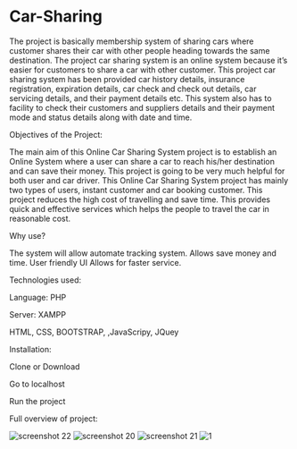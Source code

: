 # Car-Sharing
The project is basically membership system of sharing cars where customer shares their car with other
people heading towards the same destination. The project car sharing system is an online system
because it’s easier for customers to share a car with other customer. This project car sharing system has
been provided car history details, insurance registration, expiration details, car check and check out
details, car servicing details, and their payment details etc. This system also has to facility to check
their customers and suppliers details and their payment mode and status details along with date and
time.

Objectives of the Project:

The main aim of this Online Car Sharing System project is to establish an Online System where a user can share a car to reach his/her destination and can save their money. This project is going to be very much helpful for both user and car driver.
This Online Car Sharing System project has mainly two types of users, instant customer and car booking customer. This project reduces the high cost of travelling and save time. This provides quick and effective services which helps the people to travel the car in reasonable cost.

Why use?

The system will allow automate tracking system.
Allows save money and time.
User friendly UI
Allows for faster service.

Technologies used:

Language: PHP

Server: XAMPP

HTML, CSS, BOOTSTRAP, ,JavaScripy, JQuey

Installation:

Clone or Download

Go to localhost

Run the project

Full overview of project:

![screenshot 22](https://user-images.githubusercontent.com/38382839/39968681-cab9a7be-56f2-11e8-965f-e1853c0ac889.png)
![screenshot 20](https://user-images.githubusercontent.com/38382839/39968679-ca304910-56f2-11e8-8d24-71a4d06ad0ea.png)
![screenshot 21](https://user-images.githubusercontent.com/38382839/39968680-ca74c946-56f2-11e8-9ee7-d2b0242ff97d.png)
![1](https://user-images.githubusercontent.com/38382839/39968683-d3d01d4c-56f2-11e8-9c10-b48bf280dded.PNG)
